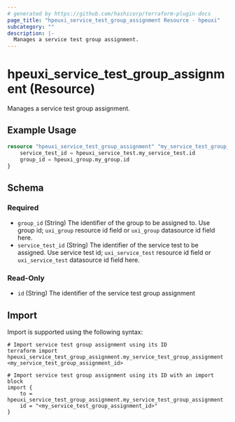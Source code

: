 ```yaml
---
# generated by https://github.com/hashicorp/terraform-plugin-docs
page_title: "hpeuxi_service_test_group_assignment Resource - hpeuxi"
subcategory: ""
description: |-
  Manages a service test group assignment.
---
```


# hpeuxi_service_test_group_assignment (Resource)

Manages a service test group assignment.

## Example Usage

```terraform
resource "hpeuxi_service_test_group_assignment" "my_service_test_group_assignment" {
    service_test_id = hpeuxi_service_test.my_service_test.id
    group_id = hpeuxi_group.my_group.id
}
```

<!-- schema generated by tfplugindocs -->
## Schema

### Required

- `group_id` (String) The identifier of the group to be assigned to. Use group id; `uxi_group` resource id field or `uxi_group` datasource id field here.
- `service_test_id` (String) The identifier of the service test to be assigned. Use service test id; `uxi_service_test` resource id field or `uxi_service_test` datasource id field here.

### Read-Only

- `id` (String) The identifier of the service test group assignment

## Import

Import is supported using the following syntax:

```shell
# Import service test group assignment using its ID
terraform import hpeuxi_service_test_group_assignment.my_service_test_group_assignment <my_service_test_group_assignment_id>

# Import service test group assignment using its ID with an import block
import {
    to = hpeuxi_service_test_group_assignment.my_service_test_group_assignment
    id = "<my_service_test_group_assignment_id>"
}
```
